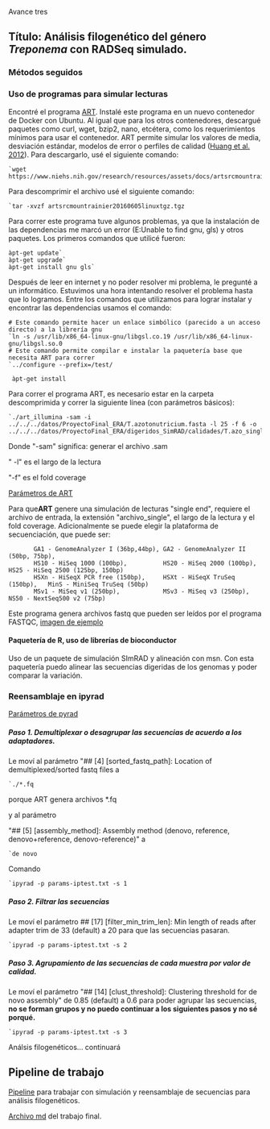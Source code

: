 Avance tres

## Título: Análisis filogenético del género *Treponema* con RADSeq simulado.

### Métodos seguidos

### Uso de programas para simular lecturas

Encontré el programa [ART](https://www.niehs.nih.gov/research/resources/software/biostatistics/art/). Instalé este programa en un nuevo contenedor de Docker con Ubuntu. Al igual que para los otros contenedores, descargué paquetes como curl, wget, bzip2, nano, etcétera,  como los requerimientos mínimos para usar el contenedor. ART permite simular los valores de media, desviación estándar, modelos de error o perfiles de calidad ([Huang et al. 2012](https://www.ncbi.nlm.nih.gov/pmc/articles/PMC3278762/pdf/btr708.pdf)). Para descargarlo, usé el siguiente comando:

    `wget https://www.niehs.nih.gov/research/resources/assets/docs/artsrcmountrainier20160605linuxtgz.tgz

Para descomprimir el archivo usé el siguiente comando:

    `tar -xvzf artsrcmountrainier20160605linuxtgz.tgz

Para correr este programa tuve algunos problemas, ya que la instalación de las dependencias me marcó un error (E:Unable to find gnu, gls) y otros paquetes. Los primeros comandos que utilicé fueron:

    àpt-get update`
    àpt-get upgrade`
    àpt-get install gnu gls` 

Después de leer en internet y no poder resolver mi problema, le pregunté a un informático. Estuvimos una hora intentando resolver el problema hasta que lo logramos. Entre los comandos que utilizamos para lograr instalar y encontrar las dependencias usamos el comando:

    # Este comando permite hacer un enlace simbólico (parecido a un acceso directo) a la librería gnu
    `ln -s /usr/lib/x86_64-linux-gnu/libgsl.co.19 /usr/lib/x86_64-linux-gnu/libgsl.so.0
    # Este comando permite compilar e instalar la paquetería base que necesita ART para correr
    `../configure --prefix=/test/

     àpt-get install 

Para correr el programa ART, es necesario estar en la carpeta descomprimida y correr la siguiente línea (con parámetros básicos):

    `./art_illumina -sam -i ../../../datos/ProyectoFinal_ERA/T.azotonutricium.fasta -l 25 -f 6 -o ../../../datos/ProyectoFinal_ERA/digeridos_SimRAD/calidades/T.azo_single 

Donde "-sam" significa: generar el archivo .sam

" -l" es el largo de la lectura

"-f" es el fold coverage

[Parámetros de ART](https://github.com/Amanecer1/Trabajo-Final_Bioinfo2017/blob/master/ART_params.md)

Para que**ART** genere una simulación de lecturas "single end", requiere el archivo de entrada, la extensión "archivo_single", el largo de la lectura y el fold coverage. Adicionalmente se puede elegir la plataforma de secuenciación, que puede ser:

           GA1 - GenomeAnalyzer I (36bp,44bp), GA2 - GenomeAnalyzer II (50bp, 75bp), 
           HS10 - HiSeq 1000 (100bp),          HS20 - HiSeq 2000 (100bp),      HS25 - HiSeq 2500 (125bp, 150bp)
           HSXn - HiSeqX PCR free (150bp),     HSXt - HiSeqX TruSeq (150bp),   MinS - MiniSeq TruSeq (50bp)
           MSv1 - MiSeq v1 (250bp),            MSv3 - MiSeq v3 (250bp),        NS50 - NextSeq500 v2 (75bp)

Este programa genera archivos fastq que pueden ser leídos por el programa FASTQC, [imagen de ejemplo](https://github.com/Amanecer1/Trabajo-Final_Bioinfo2017/blob/master/T.azoto_single_fastqc.html)

#### Paquetería de R, uso de librerías de bioconductor

Uso de un paquete de simulación SImRAD y alineación con msn.
Con esta paquetería puedo alinear las secuencias digeridas de los genomas y poder comparar la variación. 

### Reensamblaje en ipyrad

[Parámetros de pyrad](https://github.com/Amanecer1/Trabajo-Final_Bioinfo2017/blob/master/params-iptest.txt)

##### Paso 1. Demultiplexar o desagrupar las secuencias de acuerdo a los adaptadores.

Le moví al parámetro "## [4] [sorted_fastq_path]: Location of demultiplexed/sorted fastq files a

    `./*.fq 
    
porque ART genera archivos *.fq 

y al parámetro
    
"## [5] [assembly_method]: Assembly method (denovo, reference, denovo+reference, denovo-reference)" a     

    `de novo
Comando

    `ipyrad -p params-iptest.txt -s 1

##### Paso 2. Filtrar las secuencias

Le moví el parámetro ## [17] [filter_min_trim_len]: Min length of reads after adapter trim de 33 (default) a 20 para que las secuencias pasaran.

    `ipyrad -p params-iptest.txt -s 2

##### Paso 3. Agrupamiento de las secuencias de cada muestra por valor de calidad. 

Le moví el parámetro "## [14] [clust_threshold]: Clustering threshold for de novo assembly" de 0.85 (default) a 0.6 para poder agrupar las secuencias, **no se forman grupos y no puedo continuar a los siguientes pasos y no sé porqué.** 

    `ipyrad -p params-iptest.txt -s 3

Análsis filogenéticos... continuará

## Pipeline de trabajo

[Pipeline](https://github.com/Amanecer1/Trabajo-Final_Bioinfo2017/blob/master/Pipeline.jpg) para trabajar con simulación y reensamblaje de secuencias para análisis filogenéticos.

[Archivo md](https://github.com/Amanecer1/Trabajo-Final_Bioinfo2017/blob/master/Trabajo_final.md) del trabajo final.
